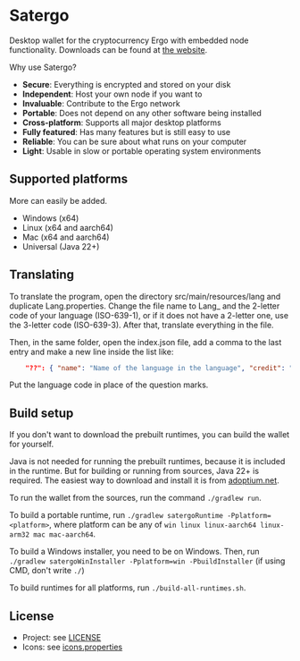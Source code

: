 # Satergo
Desktop wallet for the cryptocurrency Ergo with embedded node functionality. Downloads can be found at [the website](https://satergo.com).

Why use Satergo?
- **Secure**: Everything is encrypted and stored on your disk
- **Independent**: Host your own node if you want to
- **Invaluable**: Contribute to the Ergo network
- **Portable**: Does not depend on any other software being installed
- **Cross-platform**: Supports all major desktop platforms
- **Fully featured**: Has many features but is still easy to use
- **Reliable**: You can be sure about what runs on your computer
- **Light**: Usable in slow or portable operating system environments

## Supported platforms
More can easily be added.
- Windows (x64)
- Linux (x64 and aarch64)
- Mac (x64 and aarch64)
- Universal (Java 22+)

## Translating
To translate the program, open the directory src/main/resources/lang and duplicate Lang.properties.
Change the file name to Lang_ and the 2-letter code of your language (ISO-639-1), or if it does not have a 2-letter one, use the 3-letter code (ISO-639-3). After that, translate everything in the file.

Then, in the same folder, open the index.json file, add a comma to the last entry and make a new line inside the list like:
```json
	"??": { "name": "Name of the language in the language", "credit": "Your contact details (socials, etc.), or your name" }
```
Put the language code in place of the question marks.

## Build setup
If you don't want to download the prebuilt runtimes, you can build the wallet for yourself.

Java is not needed for running the prebuilt runtimes, because it is included in the runtime. But for building or running from sources, Java 22+ is required. The easiest way to download and install it is from [adoptium.net](https://adoptium.net/temurin/releases/?version=latest).

To run the wallet from the sources, run the command `./gradlew run`.

To build a portable runtime, run `./gradlew satergoRuntime -Pplatform=<platform>`, where platform can be any of `win linux linux-aarch64 linux-arm32 mac mac-aarch64`.

To build a Windows installer, you need to be on Windows. Then, run `./gradlew satergoWinInstaller -Pplatform=win -PbuildInstaller` (if using CMD, don't write `./`)

To build runtimes for all platforms, run `./build-all-runtimes.sh`.

## License
- Project: see [LICENSE](LICENSE)
- Icons: see [icons.properties](src/main/resources/icons.properties)